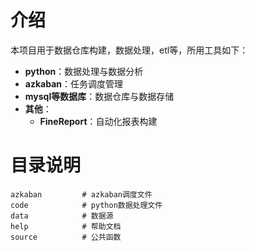 # 介绍

本项目用于数据仓库构建，数据处理，etl等，所用工具如下：

- **python**：数据处理与数据分析
- **azkaban**：任务调度管理
- **mysql等数据库**：数据仓库与数据存储
- **其他**：
    - **FineReport**：自动化报表构建

# 目录说明

    azkaban         # azkaban调度文件
    code            # python数据处理文件
    data            # 数据源
    help            # 帮助文档
    source          # 公共函数
